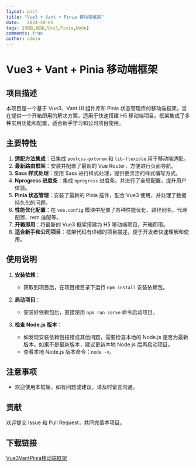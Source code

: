 ```yaml
---
layout: post
title: "Vue3 + Vant + Pinia 移动端框架"
date:   2024-10-01
tags: [项目,框架,Vue3,Pinia,Node]
comments: true
author: admin
---
```

# Vue3 + Vant + Pinia 移动端框架

## 项目描述

本项目是一个基于 Vue3、Vant UI 组件库和 Pinia 状态管理库的移动端框架，旨在提供一个开箱即用的解决方案，适用于快速搭建 H5 移动端项目。框架集成了多种实用功能和配置，适合新手学习和公司项目使用。

## 主要特性

1. **适配方法集成**：已集成 `postcss-pxtorem` 和 `lib-flexible` 用于移动端适配。
2. **最新路由框架**：安装并配置了最新的 Vue Router，方便进行页面导航。
3. **Sass 样式处理**：使用 Sass 进行样式处理，提供更灵活的样式编写方式。
4. **Nprogress 进度条**：集成 `nprogress` 进度条，并进行了全局配置，提升用户体验。
5. **Pinia 状态管理**：安装了最新的 Pinia 插件，配合 Vue3 使用，并处理了数据持久化的问题。
6. **性能优化配置**：在 `vue.config` 模块中配置了各种性能优化、路径别名、代理配置、rem 适配等。
7. **开箱即用**：将最新的 Vue3 框架搭建为 H5 移动端项目，开箱即用。
8. **适合新手和公司项目**：框架代码有详细的项目描述，便于开发者快速理解和使用。

## 使用说明

1. **安装依赖**：
   - 获取到项目后，在项目根目录下运行 `npm install` 安装依赖包。

2. **启动项目**：
   - 安装好依赖包后，直接使用 `npm run serve` 命令启动项目。

3. **检查 Node.js 版本**：
   - 如发现安装依赖包报错或其他问题，需要检查本地的 Node.js 是否为最新版本。如果不是最新版本，建议更新本地 Node.js 后再启动项目。
   - 查看本地 Node.js 版本命令：`node -v`。

## 注意事项

- 欢迎使用本框架，如有问题或建议，请及时留言沟通。

## 贡献

欢迎提交 Issue 和 Pull Request，共同完善本项目。

## 下载链接

[Vue3VantPinia移动端框架](https://pan.quark.cn/s/afadd9a2dd62)